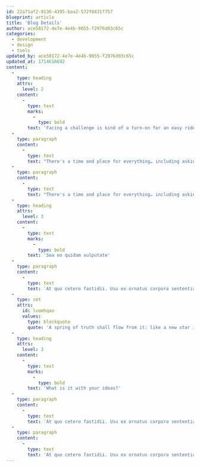 ```yaml
---
id: 22a71af2-9136-4395-baa2-572f8431f757
blueprint: article
title: 'Blog Details'
author: ace58172-4e7e-4e4b-9055-f2976d03c65c
categories:
  - development
  - design
  - tools
updated_by: ace58172-4e7e-4e4b-9055-f2976d03c65c
updated_at: 1714616692
content:
  -
    type: heading
    attrs:
      level: 2
    content:
      -
        type: text
        marks:
          -
            type: bold
        text: 'Facing a challenge is kind of a turn-on for an easy rider'
  -
    type: paragraph
    content:
      -
        type: text
        text: "There's a time and place for everything… including asking for reviews. For instance: you should not asking for a review on your checkout page. The sole purpose of this page is to guide your customer to complete their purchase, and this means that the page should be as minimalist and pared-down possible. You don't want to have any unnecessary elements or Call To Actions."
  -
    type: paragraph
    content:
      -
        type: text
        text: "There's a time and place for everything… including asking for reviews. For instance: you should not asking for a review on your checkout page. The sole purpose of this page is to guide your customer to complete their purchase, and this means that the page should be as minimalist and pared-down possible. You don't want to have any unnecessary elements or Call To Actions."
  -
    type: heading
    attrs:
      level: 3
    content:
      -
        type: text
        marks:
          -
            type: bold
        text: 'Sea no quidam vulputate'
  -
    type: paragraph
    content:
      -
        type: text
        text: 'At quo cetero fastidii. Usu ex ornatus corpora sententiae, vocibus deleniti ut nec. Ut enim eripuit eligendi est, in iracundia signiferumque quo. Sed virtute suavitate suscipiantur ea, dolor this can eloquentiam ei pro. Suas adversarium interpretaris eu sit, eum viris impedit ne. Erant appareat corrumpit ei vel.'
  -
    type: set
    attrs:
      id: lvomhqao
      values:
        type: blockquote
        quote: 'A spring of truth shall flow from it: like a new star it shall scatter the darkness of ignorance, and cause a light heretofore unknown to shine amongst men.'
  -
    type: heading
    attrs:
      level: 3
    content:
      -
        type: text
        marks:
          -
            type: bold
        text: 'What is it with your ideas?'
  -
    type: paragraph
    content:
      -
        type: text
        text: 'At quo cetero fastidii. Usu ex ornatus corpora sententiae, vocibus deleniti ut nec. Ut enim eripuit eligendi est, in iracundia signiferumque quo. Sed virtute suavitate suscipiantur ea, dolor this can eloquentiam ei pro. Suas adversarium interpretaris eu sit, eum viris impedit ne. Erant appareat corrumpit ei vel.'
  -
    type: paragraph
    content:
      -
        type: text
        text: 'At quo cetero fastidii. Usu ex ornatus corpora sententiae, vocibus deleniti ut nec. Ut enim eripuit eligendi est, in iracundia signiferumque quo. Sed virtute suavitate suscipiantur ea, dolor this can eloquentiam ei pro. Suas adversarium interpretaris eu sit, eum viris impedit ne. Erant appareat corrumpit ei vel.'
---
```

